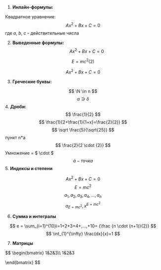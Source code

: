 1. **Инлайн-формулы:**

Квадратное уравнение: $$Ax^2 + Bx + C = 0$$ где $a$, $b$, $c$ - действительные числа

2. **Выведенные формулы:**
$$
Ax^2 + Bx + C = 0
$$

$$
E=mc^2 (2)
$$

$$
\begin{equation}
Ax^2 + Bx + C = 0
\end{equation}
$$

3. **Греческие буквы:**

$$
\N \in n
$$
$$
\alpha \ni \delta
$$
4. **Дроби:**
$$
\frac{1}{2} 
$$
$$
\frac{1}{2+\frac{1}{1+x}=\frac{2}{2}}
$$
$$
\sqrt \frac{5}{\sqrt{25}}
$$
пункт n*a
$$
\frac{2}{2 \cdot {2}}
$$
Умножение = $ \cdot $
$$
\dot a - точка 
$$
5. **Индексы и степени**

$$
Ax^2 + Bx + C = 0
$$
$$
E=mc^2
$$
$$
a_1,a_2,a_3,a_4,...,a_n
$$
$$
a_{E=mc^2}, x^{E=mc^2}
$$

6. **Сумма и интегралы**

$$
e = \sum_{i=1}^{10}i=1+2+3+4+,...,+10= {\frac {n \cdot (n+1)}{2}}
$$
$$
\int_{1}^{\infty} \frac{dx}{x}=1
$$

7. **Матрицы**

$$
\begin{bmatrix}
1&2&3\\\\
1&2&3

\end{bmatrix}
$$
